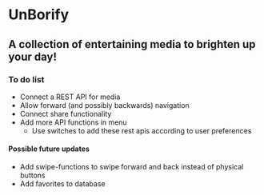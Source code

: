  # UnBorify
## A collection of entertaining media to brighten up your day!
### To do list
* Connect a REST API for media
* Allow forward (and possibly backwards) navigation
* Connect share functionality
* Add more API functions in menu 
  *  Use switches to add these rest apis according to user preferences
  
#### Possible future updates
* Add swipe-functions to swipe forward and back instead of physical buttons
* Add favorites to database

